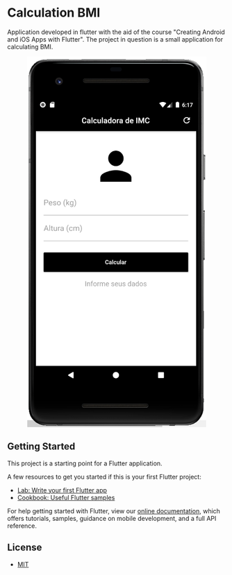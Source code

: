 # Calculation BMI

Application developed in flutter with the aid of the course "Creating Android and iOS Apps with Flutter".
The project in question is a small application for calculating BMI.

<p align="center"> 
<img alt="Print" src="https://github.com/marcusv77/App-Flutter-Calculo-IMC/blob/master/print/imc.png">
</p>

## Getting Started

This project is a starting point for a Flutter application.

A few resources to get you started if this is your first Flutter project:

- [Lab: Write your first Flutter app](https://flutter.dev/docs/get-started/codelab)
- [Cookbook: Useful Flutter samples](https://flutter.dev/docs/cookbook)

For help getting started with Flutter, view our
[online documentation](https://flutter.dev/docs), which offers tutorials,
samples, guidance on mobile development, and a full API reference.

## License

- <a href="https://github.com/marcusv77/App-Flutter-Calculo-IMC/blob/master/LICENSE">MIT</a>
